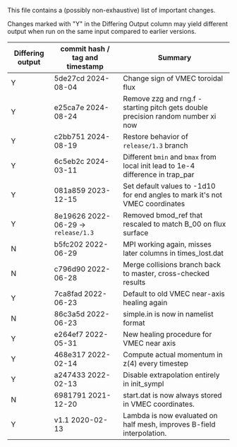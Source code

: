 This file contains a (possibly non-exhaustive) list of important changes.

Changes marked with "Y" in the Differing Output column may yield different output when run on the same input
compared to earlier versions.

| Differing output | commit hash / tag and timestamp | Summary |
| ---------------- | ------------------------------- | ------- |
| Y | 5de27cd 2024-08-04 | Change sign of VMEC toroidal flux
| Y | e25ca7e 2024-08-24 | Remove zzg and rng.f - starting pitch gets double precision random number xi now |
| Y | c2bb751 2024-08-19 | Restore behavior of `release/1.3` branch |
| Y | 6c5eb2c 2024-03-11 | Different `bmin` and `bmax` from local init lead to 1e-4 difference in trap_par |
| Y | 081a859 2023-12-15 | Set default values to -1d10 for end angles to mark it's not VMEC coordinates |
| Y | 8e19626 2022-06-29 -> `release/1.3` | Removed bmod_ref that rescaled to match B_00 on flux surface |
| N | b5fc202 2022-06-29 | MPI working again, misses later columns in times_lost.dat |
| N | c796d90 2022-06-28 | Merge collisions branch back to master, cross-checked results |
| Y | 7ca8fad 2022-06-23 | Default to old VMEC near-axis healing again |
| N | 86c3a5d 2022-06-23 | simple.in is now in namelist format |
| Y | e264ef7 2022-05-31 | New healing procedure for VMEC near axis |
| Y | 468e317 2022-02-14 | Compute actual momentum in z(4) every timestep |
| Y | a247433 2022-02-13 | Disable extrapolation entirely in init_sympl |
| N | 6981791 2021-12-20 | start.dat is now always stored in VMEC coordinates. |
| Y | v1.1 2020-02-13 | Lambda is now evaluated on half mesh, improves B-field interpolation. |
